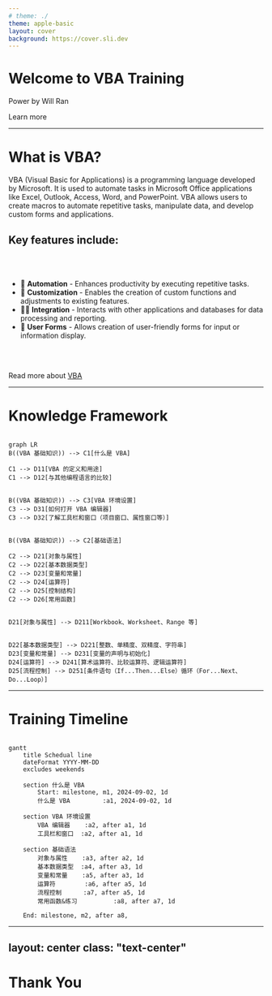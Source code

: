 ```yaml
---
# theme: ./
theme: apple-basic
layout: cover
background: https://cover.sli.dev
---
```


# Welcome to VBA Training

Power by Will Ran

<div class="pt-12">
  <span @click="next" class="px-2 p-1 rounded cursor-pointer hover:bg-white hover:bg-opacity-10">
    Learn more <carbon:arrow-right class="inline"/>
  </span>
</div>



---

<div v-click="1">

# What is VBA?

</div>

<div v-click="2">

  <p>
    VBA (Visual Basic for Applications) is a programming language developed by Microsoft. It is used to automate tasks in Microsoft Office applications like 
    <span v-mark.circle.red="3">Excel</span>, 
    <span v-mark.circle.red="4">Outlook</span>, 
    <span v-mark.circle.red="5">Access</span>, 
    Word, and PowerPoint. VBA allows users to create macros to automate repetitive tasks, manipulate data, and develop custom forms and applications.
  </p>

</div>

<div v-click="6">

  <h2>Key features include:</h2>

</div>


<br>
<br>


<div v-click="7">

  
  - 📝 <strong>Automation</strong> - Enhances productivity by executing repetitive tasks.
  - 🎨 <strong>Customization</strong> - Enables the creation of custom functions and adjustments to existing features.
  - 🧑‍💻 <strong>Integration</strong> - Interacts with other applications and databases for data processing and reporting.
  - 🤹 <strong>User Forms</strong> - Allows creation of user-friendly forms for input or information display.
  

</div>


<br>
<br>


<div v-click="8">

  Read more about [VBA](https://learn.microsoft.com/zh-cn/office/vba/api/overview/language-reference)

</div>

---


<div v-click="1">

# Knowledge Framework


</div>


<div v-click="2">

```mermaid {theme: 'default', scale: 0.5}

graph LR
B((VBA 基础知识)) --> C1[什么是 VBA]

C1 --> D11[VBA 的定义和用途]
C1 --> D12[与其他编程语言的比较]


B((VBA 基础知识)) --> C3[VBA 环境设置]
C3 --> D31[如何打开 VBA 编辑器]
C3 --> D32[了解工具栏和窗口（项目窗口、属性窗口等）]


B((VBA 基础知识)) --> C2[基础语法]

C2 --> D21[对象与属性]
C2 --> D22[基本数据类型]
C2 --> D23[变量和常量]
C2 --> D24[运算符]
C2 --> D25[控制结构]
C2 --> D26[常用函数]


D21[对象与属性] --> D211[Workbook、Worksheet、Range 等]


D22[基本数据类型] --> D221[整数、单精度、双精度、字符串]
D23[变量和常量] --> D231[变量的声明与初始化]
D24[运算符] --> D241[算术运算符、比较运算符、逻辑运算符]
D25[流程控制] --> D251[条件语句（If...Then...Else）循环（For...Next、Do...Loop）]

```


</div>

---

<div v-click="1">

# Training Timeline

</div>


<div v-click="2">

```mermaid

gantt
    title Schedual line
    dateFormat YYYY-MM-DD
    excludes weekends
    
    section 什么是 VBA
        Start: milestone, m1, 2024-09-02, 1d
        什么是 VBA         :a1, 2024-09-02, 1d
        
    section VBA 环境设置
        VBA 编辑器    :a2, after a1, 1d
        工具栏和窗口  :a2, after a1, 1d

    section 基础语法
        对象与属性    :a3, after a2, 1d
        基本数据类型  :a4, after a3, 1d
        变量和常量    :a5, after a3, 1d
        运算符        :a6, after a5, 1d
        流程控制      :a7, after a5, 1d
        常用函数&练习          :a8, after a7, 1d
    
    End: milestone, m2, after a8,

```

</div>

---
layout: center
class: "text-center"
---

# **Thank You**
